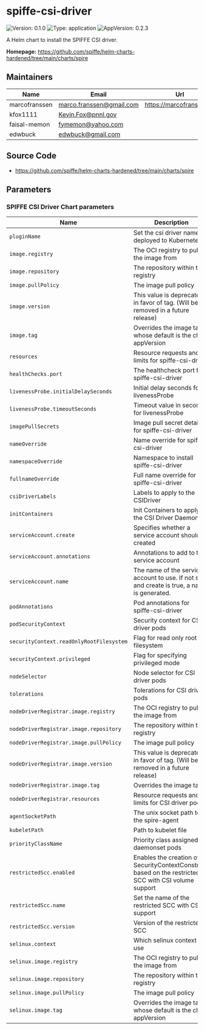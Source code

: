 # spiffe-csi-driver

![Version: 0.1.0](https://img.shields.io/badge/Version-0.1.0-informational?style=flat-square) ![Type: application](https://img.shields.io/badge/Type-application-informational?style=flat-square) ![AppVersion: 0.2.3](https://img.shields.io/badge/AppVersion-0.2.3-informational?style=flat-square)

A Helm chart to install the SPIFFE CSI driver.

**Homepage:** <https://github.com/spiffe/helm-charts-hardened/tree/main/charts/spire>

## Maintainers

| Name | Email | Url |
| ---- | ------ | --- |
| marcofranssen | <marco.franssen@gmail.com> | <https://marcofranssen.nl> |
| kfox1111 | <Kevin.Fox@pnnl.gov> |  |
| faisal-memon | <fymemon@yahoo.com> |  |
| edwbuck | <edwbuck@gmail.com> |  |

## Source Code

* <https://github.com/spiffe/helm-charts-hardened/tree/main/charts/spire>

<!-- The parameters section is generated using helm-docs.sh and should not be edited by hand. -->

## Parameters

### SPIFFE CSI Driver Chart parameters

| Name                                     | Description                                                                                             | Value                                       |
| ---------------------------------------- | ------------------------------------------------------------------------------------------------------- | ------------------------------------------- |
| `pluginName`                             | Set the csi driver name deployed to Kubernetes.                                                         | `csi.spiffe.io`                             |
| `image.registry`                         | The OCI registry to pull the image from                                                                 | `ghcr.io`                                   |
| `image.repository`                       | The repository within the registry                                                                      | `spiffe/spiffe-csi-driver`                  |
| `image.pullPolicy`                       | The image pull policy                                                                                   | `IfNotPresent`                              |
| `image.version`                          | This value is deprecated in favor of tag. (Will be removed in a future release)                         | `""`                                        |
| `image.tag`                              | Overrides the image tag whose default is the chart appVersion                                           | `""`                                        |
| `resources`                              | Resource requests and limits for spiffe-csi-driver                                                      | `{}`                                        |
| `healthChecks.port`                      | The healthcheck port for spiffe-csi-driver                                                              | `9809`                                      |
| `livenessProbe.initialDelaySeconds`      | Initial delay seconds for livenessProbe                                                                 | `5`                                         |
| `livenessProbe.timeoutSeconds`           | Timeout value in seconds for livenessProbe                                                              | `5`                                         |
| `imagePullSecrets`                       | Image pull secret details for spiffe-csi-driver                                                         | `[]`                                        |
| `nameOverride`                           | Name override for spiffe-csi-driver                                                                     | `""`                                        |
| `namespaceOverride`                      | Namespace to install spiffe-csi-driver                                                                  | `""`                                        |
| `fullnameOverride`                       | Full name override for spiffe-csi-driver                                                                | `""`                                        |
| `csiDriverLabels`                        | Labels to apply to the CSIDriver                                                                        | `{}`                                        |
| `initContainers`                         | Init Containers to apply to the CSI Driver DaemonSet                                                    | `[]`                                        |
| `serviceAccount.create`                  | Specifies whether a service account should be created                                                   | `true`                                      |
| `serviceAccount.annotations`             | Annotations to add to the service account                                                               | `{}`                                        |
| `serviceAccount.name`                    | The name of the service account to use. If not set and create is true, a name is generated.             | `""`                                        |
| `podAnnotations`                         | Pod annotations for spiffe-csi-driver                                                                   | `{}`                                        |
| `podSecurityContext`                     | Security context for CSI driver pods                                                                    | `{}`                                        |
| `securityContext.readOnlyRootFilesystem` | Flag for read only root filesystem                                                                      | `true`                                      |
| `securityContext.privileged`             | Flag for specifying privileged mode                                                                     | `true`                                      |
| `nodeSelector`                           | Node selector for CSI driver pods                                                                       | `{}`                                        |
| `tolerations`                            | Tolerations for CSI driver pods                                                                         | `[]`                                        |
| `nodeDriverRegistrar.image.registry`     | The OCI registry to pull the image from                                                                 | `registry.k8s.io`                           |
| `nodeDriverRegistrar.image.repository`   | The repository within the registry                                                                      | `sig-storage/csi-node-driver-registrar`     |
| `nodeDriverRegistrar.image.pullPolicy`   | The image pull policy                                                                                   | `IfNotPresent`                              |
| `nodeDriverRegistrar.image.version`      | This value is deprecated in favor of tag. (Will be removed in a future release)                         | `""`                                        |
| `nodeDriverRegistrar.image.tag`          | Overrides the image tag                                                                                 | `v2.9.1`                                    |
| `nodeDriverRegistrar.resources`          | Resource requests and limits for CSI driver pods                                                        | `{}`                                        |
| `agentSocketPath`                        | The unix socket path to the spire-agent                                                                 | `/run/spire/agent-sockets/spire-agent.sock` |
| `kubeletPath`                            | Path to kubelet file                                                                                    | `/var/lib/kubelet`                          |
| `priorityClassName`                      | Priority class assigned to daemonset pods                                                               | `""`                                        |
| `restrictedScc.enabled`                  | Enables the creation of a SecurityContextConstraint based on the restricted SCC with CSI volume support | `false`                                     |
| `restrictedScc.name`                     | Set the name of the restricted SCC with CSI support                                                     | `""`                                        |
| `restrictedScc.version`                  | Version of the restricted SCC                                                                           | `2`                                         |
| `selinux.context`                        | Which selinux context to use                                                                            | `container_file_t`                          |
| `selinux.image.registry`                 | The OCI registry to pull the image from                                                                 | `registry.access.redhat.com`                |
| `selinux.image.repository`               | The repository within the registry                                                                      | `ubi9`                                      |
| `selinux.image.pullPolicy`               | The image pull policy                                                                                   | `Always`                                    |
| `selinux.image.tag`                      | Overrides the image tag whose default is the chart appVersion                                           | `latest`                                    |
